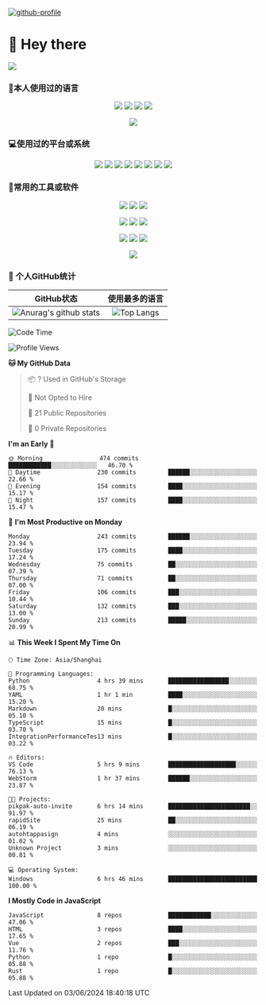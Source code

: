 [![github-profile](https://files.catbox.moe/y2j7f9.svg)](https://www.calligrapher.ai/)

# 👋 Hey there

![](https://count.getloli.com/get/@mijaclan?theme=rule34)


### 🧐本人使用过的语言

<p align="center">
	<img src="https://img.shields.io/badge/GO-1.15-00acd7?logo=Go&logoColor=00acd7"/>
	<img src="https://img.shields.io/badge/Java-8-e0161a?logo=Java&logoColor=e0161a"/>
	<img src="https://img.shields.io/badge/JavaScript-es6-efd81d?logo=JavaScript&logoColor=efd81d"/>
	<img src="https://img.shields.io/badge/Python-3.9-326c9c?logo=Python&logoColor=326c9c"/>
</p>
<p align="center">
    <img src="https://img.shields.io/badge/Shell-1.0-3e484a?logo=GNU%20Bash&logoColor=ffffff"/>
</p>

### 💻使用过的平台或系统

<p align="center">
<img src="https://img.shields.io/badge/Android--0?style=social&logo=Android&logoColor=3DDC84"/>
<img src="https://img.shields.io/badge/ios--0?style=social&logo=ios&logoColor=C0C0C0"/>
<img src="https://img.shields.io/badge/HarmonyOS--0?style=social&logo=HarmonyOS&logoColor=000001"/>
<img src="https://img.shields.io/badge/Windows10--0?style=social&logo=Windows&logoColor=0078D6"/>
<img src="https://img.shields.io/badge/macOS--0?style=social&logo=macOS&logoColor=e7e7e7"/>
<img src="https://img.shields.io/badge/Centos8--0?style=social&logo=Centos&logoColor=262577"/>
<img src="https://img.shields.io/badge/Ubuntu--0?style=social&logo=Ubuntu&logoColor=E95420"/>
<img src="https://img.shields.io/badge/Kali--0?style=social&logo=Kali%20Linux&logoColor=E95420"/>
</p>
<p align="center">

</p>

### 🔧常用的工具或软件

<p align="center">
<img src="https://img.shields.io/badge/Androidstudio-安卓开发-3DDC84?style=flat-square&logo=Android%20Studio&labelColor=ffffff&logoColor=3DDC84"/>
<img src="https://img.shields.io/badge/WebStorm-Vue&React开发-07c3f2?style=flat-square&logo=WebStorm&labelColor=ffffff&logoColor=000000"/>
<img src="https://img.shields.io/badge/PyCharm-Python开发-21d789?style=flat-square&logo=PyCharm&labelColor=ffffff&logoColor=000000"/>
</p>
<p align="center">
<img src="https://img.shields.io/badge/VsCode-软件开发-007ACC?style=flat-square&logo=Visual%20Studio%20Code&labelColor=ffffff&logoColor=007ACC"/>
<img src="https://img.shields.io/badge/MySQL-结构型数据库-4479A1?style=flat-square&logo=MySQL&labelColor=ffffff&logoColor=4479A1"/>
<img src="https://img.shields.io/badge/MongoDB-文档型数据库-47A248?style=flat-square&logo=MongoDB&labelColor=ffffff&logoColor=47A248"/>
</p>

<p align="center">
<img src="https://img.shields.io/badge/Chrome-浏览器-4285F4?style=flat-square&logo=Google%20Chrome&labelColor=ffffff&logoColor=4285F4"/>
<img src="https://img.shields.io/badge/Firefox-浏览器-20123A?style=flat-square&logo=Firefox%20Firefox&labelColor=ffffff&logoColor=20123A"/>
<img src="https://img.shields.io/badge/Edge-浏览器-0078D7?style=flat-square&logo=Microsoft%20Edge&labelColor=ffffff&logoColor=0078D7"/>
</p>

<p align="center">

<img src="https://img.shields.io/badge/Photoshop-P图工具-31A8FF?style=flat-square&logo=Adobe%20Photoshop&labelColor=ffffff&logoColor=31A8FF"/>

</p>


### 🥳 个人GitHub统计

|                          GitHub状态                          |                        使用最多的语言                        |
| :----------------------------------------------------------: | :----------------------------------------------------------: |
| ![Anurag's github stats](https://github-readme-stats.vercel.app/api?username=mijaclan) | ![Top Langs](https://github-readme-stats.vercel.app/api/top-langs/?username=mijaclan&&hide=tsql) |


<!--START_SECTION:waka-->
![Code Time](http://img.shields.io/badge/Code%20Time-708%20hrs%2023%20mins-blue)

![Profile Views](http://img.shields.io/badge/Profile%20Views-0-blue)

**🐱 My GitHub Data** 

> 📦 ? Used in GitHub's Storage 
 > 
> 🚫 Not Opted to Hire
 > 
> 📜 21 Public Repositories 
 > 
> 🔑 0 Private Repositories 
 > 
**I'm an Early 🐤** 

```text
🌞 Morning                474 commits         ████████████░░░░░░░░░░░░░   46.70 % 
🌆 Daytime                230 commits         ██████░░░░░░░░░░░░░░░░░░░   22.66 % 
🌃 Evening                154 commits         ████░░░░░░░░░░░░░░░░░░░░░   15.17 % 
🌙 Night                  157 commits         ████░░░░░░░░░░░░░░░░░░░░░   15.47 % 
```
📅 **I'm Most Productive on Monday** 

```text
Monday                   243 commits         ██████░░░░░░░░░░░░░░░░░░░   23.94 % 
Tuesday                  175 commits         ████░░░░░░░░░░░░░░░░░░░░░   17.24 % 
Wednesday                75 commits          ██░░░░░░░░░░░░░░░░░░░░░░░   07.39 % 
Thursday                 71 commits          ██░░░░░░░░░░░░░░░░░░░░░░░   07.00 % 
Friday                   106 commits         ███░░░░░░░░░░░░░░░░░░░░░░   10.44 % 
Saturday                 132 commits         ███░░░░░░░░░░░░░░░░░░░░░░   13.00 % 
Sunday                   213 commits         █████░░░░░░░░░░░░░░░░░░░░   20.99 % 
```


📊 **This Week I Spent My Time On** 

```text
🕑︎ Time Zone: Asia/Shanghai

💬 Programming Languages: 
Python                   4 hrs 39 mins       █████████████████░░░░░░░░   68.75 % 
YAML                     1 hr 1 min          ████░░░░░░░░░░░░░░░░░░░░░   15.20 % 
Markdown                 20 mins             █░░░░░░░░░░░░░░░░░░░░░░░░   05.10 % 
TypeScript               15 mins             █░░░░░░░░░░░░░░░░░░░░░░░░   03.70 % 
IntegrationPerformanceTes13 mins             █░░░░░░░░░░░░░░░░░░░░░░░░   03.22 % 

🔥 Editors: 
VS Code                  5 hrs 9 mins        ███████████████████░░░░░░   76.13 % 
WebStorm                 1 hr 37 mins        ██████░░░░░░░░░░░░░░░░░░░   23.87 % 

🐱‍💻 Projects: 
pikpak-auto-invite       6 hrs 14 mins       ███████████████████████░░   91.97 % 
rapidSite                25 mins             ██░░░░░░░░░░░░░░░░░░░░░░░   06.19 % 
autohtappasign           4 mins              ░░░░░░░░░░░░░░░░░░░░░░░░░   01.02 % 
Unknown Project          3 mins              ░░░░░░░░░░░░░░░░░░░░░░░░░   00.81 % 

💻 Operating System: 
Windows                  6 hrs 46 mins       █████████████████████████   100.00 % 
```

**I Mostly Code in JavaScript** 

```text
JavaScript               8 repos             ████████████░░░░░░░░░░░░░   47.06 % 
HTML                     3 repos             ████░░░░░░░░░░░░░░░░░░░░░   17.65 % 
Vue                      2 repos             ███░░░░░░░░░░░░░░░░░░░░░░   11.76 % 
Python                   1 repo              █░░░░░░░░░░░░░░░░░░░░░░░░   05.88 % 
Rust                     1 repo              █░░░░░░░░░░░░░░░░░░░░░░░░   05.88 % 
```




 Last Updated on 03/06/2024 18:40:18 UTC
<!--END_SECTION:waka-->

